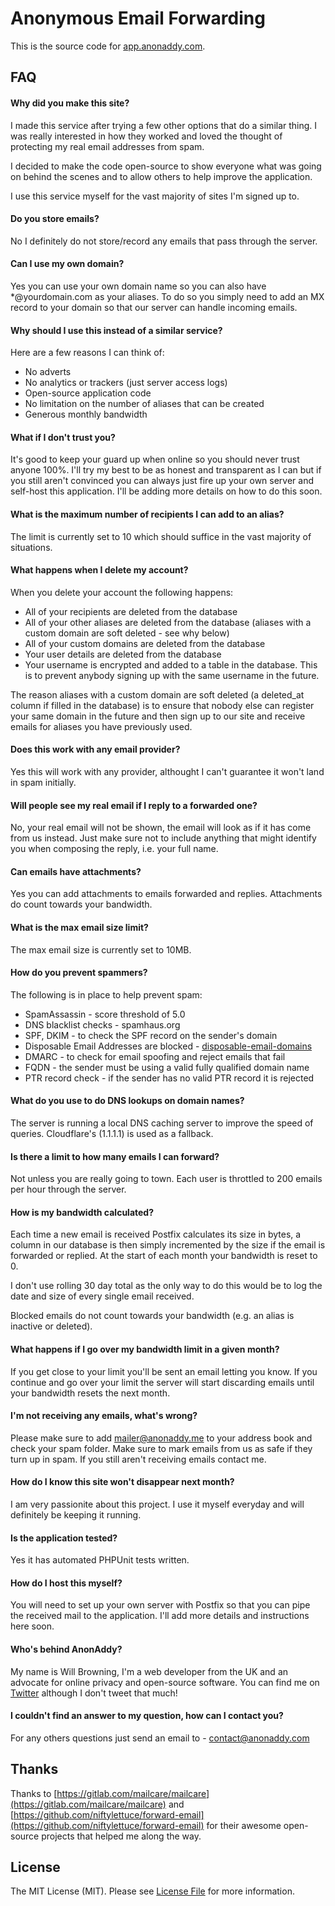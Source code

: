 # Anonymous Email Forwarding

This is the source code for [app.anonaddy.com](https://app.anonaddy.com).

## FAQ

#### Why did you make this site?

I made this service after trying a few other options that do a similar thing. I was really interested in how they worked and loved the thought of protecting my real email addresses from spam.

I decided to make the code open-source to show everyone what was going on behind the scenes and to allow others to help improve the application.

I use this service myself for the vast majority of sites I'm signed up to.


#### Do you store emails?

No I definitely do not store/record any emails that pass through the server.


#### Can I use my own domain?

Yes you can use your own domain name so you can also have *@yourdomain.com as your aliases. To do so you simply need to add an MX record to your domain so that our server can handle incoming emails.


#### Why should I use this instead of a similar service?

Here are a few reasons I can think of:

* No adverts
* No analytics or trackers (just server access logs)
* Open-source application code
* No limitation on the number of aliases that can be created
* Generous monthly bandwidth


#### What if I don't trust you?

It's good to keep your guard up when online so you should never trust anyone 100%. I'll try my best to be as honest and transparent as I can but if you still aren't convinced you can always just fire up your own server and self-host this application. I'll be adding more details on how to do this soon.


#### What is the maximum number of recipients I can add to an alias?

The limit is currently set to 10 which should suffice in the vast majority of situations.


#### What happens when I delete my account?

When you delete your account the following happens:

* All of your recipients are deleted from the database
* All of your other aliases are deleted from the database (aliases with a custom domain are soft deleted - see why below)
* All of your custom domains are deleted from the database
* Your user details are deleted from the database
* Your username is encrypted and added to a table in the database. This is to prevent anybody signing up with the same username in the future.

The reason aliases with a custom domain are soft deleted (a deleted_at column if filled in the database) is to ensure that nobody else can register your same domain in the future and then sign up to our site and receive emails for aliases you have previously used.


#### Does this work with any email provider?

Yes this will work with any provider, althought I can't guarantee it won't land in spam initially.


#### Will people see my real email if I reply to a forwarded one?

No, your real email will not be shown, the email will look as if it has come from us instead. Just make sure not to include anything that might identify you when composing the reply, i.e. your full name.


#### Can emails have attachments?

Yes you can add attachments to emails forwarded and replies. Attachments do count towards your bandwidth.


#### What is the max email size limit?

The max email size is currently set to 10MB.


#### How do you prevent spammers?

The following is in place to help prevent spam:

* SpamAssassin - score threshold of 5.0
* DNS blacklist checks - spamhaus.org
* SPF, DKIM - to check the SPF record on the sender's domain
* Disposable Email Addresses are blocked - [disposable-email-domains](https://github.com/ivolo/disposable-email-domains)
* DMARC - to check for email spoofing and reject emails that fail
* FQDN - the sender must be using a valid fully qualified domain name
* PTR record check - if the sender has no valid PTR record it is rejected

#### What do you use to do DNS lookups on domain names?

The server is running a local DNS caching server to improve the speed of queries. Cloudflare's (1.1.1.1) is used as a fallback.


#### Is there a limit to how many emails I can forward?

Not unless you are really going to town. Each user is throttled to 200 emails per hour through the server.


#### How is my bandwidth calculated?

Each time a new email is received Postfix calculates its size in bytes, a column in our database is then simply incremented by the size if the email is forwarded or replied. At the start of each month your bandwidth is reset to 0.

I don't use rolling 30 day total as the only way to do this would be to log the date and size of every single email received.

Blocked emails do not count towards your bandwidth (e.g. an alias is inactive or deleted).


#### What happens if I go over my bandwidth limit in a given month?

If you get close to your limit you'll be sent an email letting you know. If you continue and go over your limit the server will start discarding emails until your bandwidth resets the next month.


#### I'm not receiving any emails, what's wrong?

Please make sure to add mailer@anonaddy.me to your address book and check your spam folder. Make sure to mark emails from us as safe if they turn up in spam. If you still aren't receiving emails contact me.


#### How do I know this site won't disappear next month?

I am very passionite about this project. I use it myself everyday and will definitely be keeping it running.


#### Is the application tested?

Yes it has automated PHPUnit tests written.


#### How do I host this myself?

You will need to set up your own server with Postfix so that you can pipe the received mail to the application. I'll add more details and instructions here soon.

#### Who's behind AnonAddy?

My name is Will Browning, I'm a web developer from the UK and an advocate for online privacy and open-source software. You can find me on [Twitter](https://twitter.com/willbrowningme) although I don't tweet that much!


#### I couldn't find an answer to my question, how can I contact you?

For any others questions just send an email to - [contact@anonaddy.com](mailto:contact@anonaddy.com)

## Thanks

Thanks to [https://gitlab.com/mailcare/mailcare](https://gitlab.com/mailcare/mailcare) and [https://github.com/niftylettuce/forward-email](https://github.com/niftylettuce/forward-email) for their awesome open-source projects that helped me along the way.

## License

The MIT License (MIT). Please see [License File](LICENSE.md) for more information.